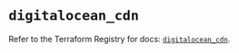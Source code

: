 # `digitalocean_cdn`

Refer to the Terraform Registry for docs: [`digitalocean_cdn`](https://registry.terraform.io/providers/digitalocean/digitalocean/2.44.0/docs/resources/cdn).
